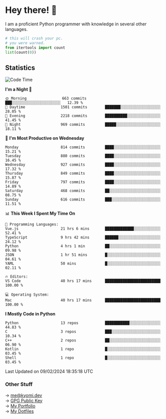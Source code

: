 # Hey there! 👋

I am a proficient Python programmer with knowledge in several other languages.

```py
# this will crash your pc.
# you were warned.
from itertools import count
list(count(0))
```

## Statistics
<!--START_SECTION:waka-->
![Code Time](http://img.shields.io/badge/Code%20Time-851%20hrs%205%20mins-blue)

**I'm a Night 🦉** 

```text
🌞 Morning                663 commits         ███░░░░░░░░░░░░░░░░░░░░░░   12.39 % 
🌆 Daytime                1501 commits        ███████░░░░░░░░░░░░░░░░░░   28.05 % 
🌃 Evening                2218 commits        ██████████░░░░░░░░░░░░░░░   41.45 % 
🌙 Night                  969 commits         █████░░░░░░░░░░░░░░░░░░░░   18.11 % 
```
📅 **I'm Most Productive on Wednesday** 

```text
Monday                   814 commits         ████░░░░░░░░░░░░░░░░░░░░░   15.21 % 
Tuesday                  880 commits         ████░░░░░░░░░░░░░░░░░░░░░   16.45 % 
Wednesday                927 commits         ████░░░░░░░░░░░░░░░░░░░░░   17.32 % 
Thursday                 849 commits         ████░░░░░░░░░░░░░░░░░░░░░   15.87 % 
Friday                   797 commits         ████░░░░░░░░░░░░░░░░░░░░░   14.89 % 
Saturday                 468 commits         ██░░░░░░░░░░░░░░░░░░░░░░░   08.75 % 
Sunday                   616 commits         ███░░░░░░░░░░░░░░░░░░░░░░   11.51 % 
```


📊 **This Week I Spent My Time On** 

```text
💬 Programming Languages: 
Vue.js                   21 hrs 6 mins       █████████████░░░░░░░░░░░░   52.41 % 
TypeScript               9 hrs 42 mins       ██████░░░░░░░░░░░░░░░░░░░   24.12 % 
Python                   4 hrs 1 min         ██░░░░░░░░░░░░░░░░░░░░░░░   09.98 % 
JSON                     1 hr 51 mins        █░░░░░░░░░░░░░░░░░░░░░░░░   04.61 % 
YAML                     50 mins             █░░░░░░░░░░░░░░░░░░░░░░░░   02.11 % 

🔥 Editors: 
VS Code                  40 hrs 17 mins      █████████████████████████   100.00 % 

💻 Operating System: 
Mac                      40 hrs 17 mins      █████████████████████████   100.00 % 
```

**I Mostly Code in Python** 

```text
Python                   13 repos            ███████████░░░░░░░░░░░░░░   44.83 % 
C                        3 repos             ███░░░░░░░░░░░░░░░░░░░░░░   10.34 % 
C++                      2 repos             ██░░░░░░░░░░░░░░░░░░░░░░░   06.90 % 
Kotlin                   1 repo              █░░░░░░░░░░░░░░░░░░░░░░░░   03.45 % 
Shell                    1 repo              █░░░░░░░░░░░░░░░░░░░░░░░░   03.45 % 
```




 Last Updated on 09/02/2024 18:35:18 UTC
<!--END_SECTION:waka-->

### Other Stuff

→ [me@kyomi.dev](mailto:me@kyomi.dev)\
→ [GPG Public Key](https://github.com/bitterteriyaki.gpg)\
→ [My Portfolio](https://kyomi.dev)\
→ [My Dotfiles](https://github.com/bitterteriyaki/dotfiles)
